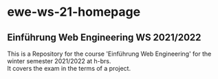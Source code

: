 # ewe-ws-21-homepage
## Einführung Web Engineering WS 2021/2022

This is a Repository for the course 'Einführung Web Engineering' for the winter semester 2021/2022 at h-brs.<br>
It covers the exam in the terms of a project.

